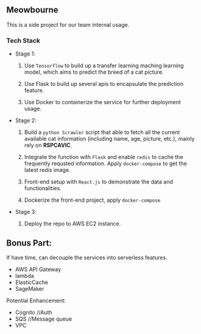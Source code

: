 ## Meowbourne

This is a side project for our team internal usage.

### Tech Stack

- Stage 1:

  1. Use `Tensorflow` to build up a transfer learning maching learning model, which aims to predict the breed of a cat picture.

  2. Use Flask to build up several apis to encapsulate the prediction feature.

  3. Use Docker to containerize the service for further deployment usage.

- Stage 2:

  1. Build a `python Scrawler` script that able to fetch all the current available cat information (including name, age, picture, etc.), mainly rely on **RSPCAVIC**.

  2. Integrate the function with `Flask` and enable `redis` to cache the frequently requsted information. Apply `docker-compose` to get the latest redis image.

  3. Front-end setup with `React.js` to demonstrate the data and functionalities.

  4. Dockerize the front-end project, apply `docker-compose`

- Stage 3:

  1. Deploy the repo to AWS EC2 instance.

## Bonus Part:

If have time, can decouple the services into serverless features.

- AWS API Gateway
- lambda
- ElasticCache
- SageMaker

Potential Enhancement:

- Cognito //Auth
- SQS //Message queue
- VPC
